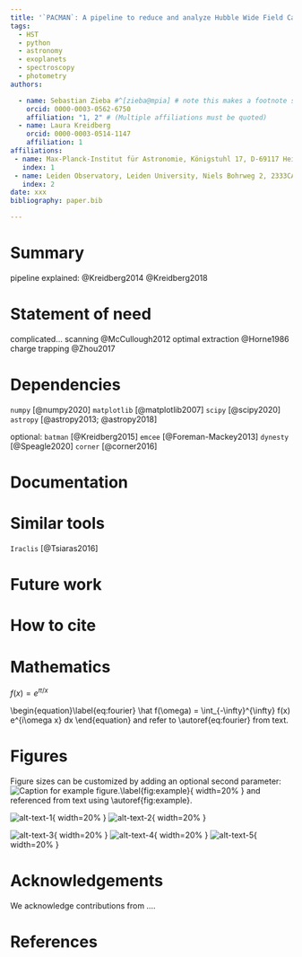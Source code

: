 ```yaml
---
title: '`PACMAN`: A pipeline to reduce and analyze Hubble Wide Field Camera 3 IF Grism data'
tags:
  - HST
  - python
  - astronomy
  - exoplanets
  - spectroscopy
  - photometry
authors:

  - name: Sebastian Zieba #^[zieba@mpia] # note this makes a footnote saying 'co-first author'
    orcid: 0000-0003-0562-6750
    affiliation: "1, 2" # (Multiple affiliations must be quoted)
  - name: Laura Kreidberg
    orcid: 0000-0003-0514-1147
    affiliation: 1
affiliations:
 - name: Max-Planck-Institut für Astronomie, Königstuhl 17, D-69117 Heidelberg, Germany
   index: 1
 - name: Leiden Observatory, Leiden University, Niels Bohrweg 2, 2333CA Leiden, The Netherlands
   index: 2
date: xxx
bibliography: paper.bib

---
```


# Summary

pipeline explained: @Kreidberg2014 @Kreidberg2018 

# Statement of need

complicated... 
scanning @McCullough2012
optimal extraction @Horne1986
charge trapping @Zhou2017

# Dependencies

`numpy` [@numpy2020]
`matplotlib` [@matplotlib2007]
`scipy` [@scipy2020]
`astropy` [@astropy2013; @astropy2018]


optional:
`batman` [@Kreidberg2015]
`emcee` [@Foreman-Mackey2013]
`dynesty` [@Speagle2020]
`corner` [@corner2016]

# Documentation

# Similar tools

`Iraclis` [@Tsiaras2016]

# Future work

# How to cite




# Mathematics

$f(x) = e^{\pi/x}$

\begin{equation}\label{eq:fourier}
\hat f(\omega) = \int_{-\infty}^{\infty} f(x) e^{i\omega x} dx
\end{equation}
and refer to \autoref{eq:fourier} from text.


# Figures

Figure sizes can be customized by adding an optional second parameter:
![Caption for example figure.\label{fig:example}](figures/joss-logo.png){ width=20% }
and referenced from text using \autoref{fig:example}.

![alt-text-1](figures/di_0.png "title-1"){ width=20% } ![alt-text-2](figures/trace_61.png "title-2"){ width=20% }

![alt-text-3](figures/spec_bins12.png "title-1"){ width=20% } ![alt-text-4](figures/raw_lc_0.png "title-2"){ width=20% } ![alt-text-5](figures/fit_lc_0_2022-02-15_22-34-53.png "title-2"){ width=20% }

# Acknowledgements

We acknowledge contributions from ....

# References
